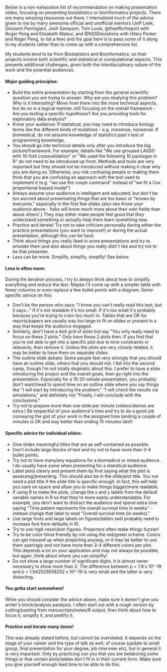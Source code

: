 Below is a non-exhaustive list of recommendation on making presentation slides, focusing on 
presenting biostatistics or bioinformatics projects. There are many amazing resources out there. I internalized much
of the advice given to me by many awesome official and unofficial mentors (Jeff Leek, Giovanni
Parmigiani, Josh Sampson, Tom Louis, @theeffortreport with Roger Peng and Elizabeth Matsui, and
@NSSDeviations with Hilary Parker and Roger Peng, to list a few) and the goal here is to
pass some of it along to my students rather than to come up with a comprehensive list.

My students tend to be from Biostatistics and Bioinformatics, so their projects involve both
scientific and statistical or computational aspects. This presents additional challenges,
given both the interdisciplinary nature of the work and the potential audiences.

#### Major guiding principles:

* Build the entire presentation by starting from the general scientific question you are trying 
to answer. Why are you studying this problem? Why is it interesting? Move from there into
the more technical aspects, but do so in a logical manner, still focusing on the
overall framework - Are you testing a specific hypothesis? Are you providing tools for exploratory
data analysis?
* Know your audience: If statistical, you may need to introduce biology terms like the different kinds of mutations - e.g. missense, nonsense. If biomedical, do not assume knowledge of statistics past t-test or programming knowledge.
* You should go into technical details only after you introduce the big picture/framework. For example,
details like "We use grouped LASSO with 10-fold crossvalidation" or "We used the following
10 packages in R" do not need to be introduced up front. Methods and tools are very important but they should
not be introduced without making it clear why you are doing so. Otherwise, you risk confusing people or making them
think that you are confusing an approach with the tool used to implement it (e.g. "we use the coxph command" instead
of "we fit a Cox proportional hazard model")
* Always assume your audience is intelligent and educated, but don't be too worried about presentating things that
are too basic or "known by everyone," especially in the first few slides (also see _Know your audience_ above - folks
will know much more about their own fields than about others'.) They may either make people feel good that they
understand something or actually help them learn something new.
* Practice and iterate! Try not to take criticism personally during either the practice presentations (you want to improve!)
or during the actual presentation, although this can be hard.
* Think about things you really liked in some presentations and try to emulate them and also about things you really didn't like
and try not to be that presenter.
* Less can be more. Simplify, simplify, simplify! See below.

#### Less is often more:

During the iteration process, I try to always think about how to simplify everything and reduce the text. Maybe I'll
come up with a simpler table with fewer columns or even replace a few bullet points with a diagram. Some specific advice on this:
* Don't be the person who says: "I know you can't really read this text, but it says..." If it's not readable it's too small.
If it's too small it's probably because you're trying to cram too much in. Tables that are OK for reports/papers are usually
way too large to fit on slides or present in a way that keeps the audience engaged.
* Similarly, don't have a 4x4 grid of plots but say "You only really need to focus on these 2 plots." Only have those 2 plots then.
If you find that you're not able to get into a specific plot due to time constraints or relevants, then remove it.
Unless the plots are very closely related, it may be better to have them on separate slides.
* The outline slide debate: Some people feel very strongly that you should have an outline slide, others that you should not.
I fall into the second camp, though I'm not totally dogmatic about this. I prefer to have a slide introducing the project and the 
overall goals, then go right into the presentation. Especially for a 15-20 minute presentation, you probably don't want/need
to spend time on an outline slide where you say things like "I will start by introducing the problem," "I will check the results
via simulations," and definitely not "Finally, I will conclude with the conclusions."
* Try not to prepare more than one slide per minute (videos/demos are extra.) Be respectful of your audience's time and try to 
do a good job conveying the gist of your work in the assigned time (ending a couple of minutes is OK and way better than
ending 15 minutes late!)

#### Specific advice for individual slides:

* Give slides meaningful titles that are as self-contained as possible.
* Don't include large blocks of text and try not to have more than 3-4 bullet points. 
* Try not to have many/any equations for a biomedical or mixed audience. I do usually have some when presenting
for a statistical audience.
* Label plots clearly and present them by first saying what the plot is assessing/presenting. This should 
also be in the slide/plot title. You not need a plot title if the slide title is specific enough. In fact, this 
will help you save on space and allow you to make things bigger/more readable. 
* If using R to make the plots, change the x and y labels from the default variable names in R so that they're more easily understandable. 
For example, you don't want to distract the audience and spend extra time saying "Time.patient represents the overall survival time in weeks" - 
instead change that label to read "Overall survival time (in weeks)."
* Use large fonts and large labels on figures/tables (will probably need to increase font from defaults in R).
* Try to use high-resolution figures. Projectors often make things fuzzier!
* Try to be color-blind friendly by not using the red/green scheme. Colors can get messed up when projecting anyway, or
it may be better to use them sparingly and not have more than 3-4 different colors per plot. This depends a lot on your
application and may not always be possible, but again, think about where you can simplify!
* Do not show a large number of significant digits. It is almost never necessary to show more than 2. The difference
between p = 1.9 x 10^-19 and p = 1.942529058202 x 10^-19 is very small and the latter is very distacting.

#### You gotta start somewhere!

While you should consider the advice above, make sure it doesn't give you writer's block/analysis paralysis. I often
start out with a rough version by cutting/pasting from manuscripts/notes/R output, then think about how to focus it,
simplify it, and prettify it.

#### Practice and iterate many times!

This was already stated before, but cannot be overstated. It depends on the stage of your career and the type of talk as well,
of course (update to small group, final presentation for your degree, job interview etc), but in general it is very important.
Only by practicing can you that you are belaboring some things or that certain plots/tables don't fit in in their current form.
Make sure you give yourself enough lead time to be able to do this.




